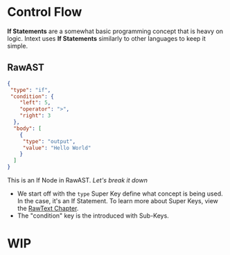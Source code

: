 # Control Flow

**If Statements** are a somewhat basic programming concept that is heavy on logic. Intext uses **If Statements** similarly to other languages to keep it simple.

## RawAST
```JSON
{
 "type": "if",
 "condition": {
    "left": 5,
    "operator": ">",
    "right": 3
  },
  "body": [
    {
     "type": "output",
     "value": "Hello World"
    }
  ]
}
```

This is an If Node in RawAST. *Let's break it down*

- We start off with the ``type`` Super Key define what concept is being used. In the case, it's an If Statement. To learn more about Super Keys, view the [RawText Chapter](rawtext.md).
- The "condition" key is the introduced with Sub-Keys.

# WIP 